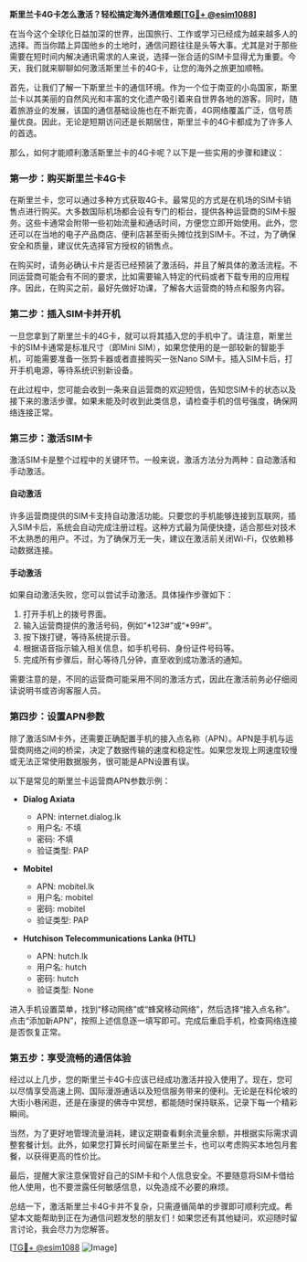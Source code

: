 **斯里兰卡4G卡怎么激活？轻松搞定海外通信难题[[TG💪+ @esim1088](https://t.me/s/esim1088)]**

在当今这个全球化日益加深的世界，出国旅行、工作或学习已经成为越来越多人的选择。而当你踏上异国他乡的土地时，通信问题往往是头等大事。尤其是对于那些需要在短时间内解决通讯需求的人来说，选择一张合适的SIM卡显得尤为重要。今天，我们就来聊聊如何激活斯里兰卡的4G卡，让您的海外之旅更加顺畅。

首先，让我们了解一下斯里兰卡的通信环境。作为一个位于南亚的小岛国家，斯里兰卡以其美丽的自然风光和丰富的文化遗产吸引着来自世界各地的游客。同时，随着旅游业的发展，该国的通信基础设施也在不断完善，4G网络覆盖广泛，信号质量优良。因此，无论是短期访问还是长期居住，斯里兰卡的4G卡都成为了许多人的首选。

那么，如何才能顺利激活斯里兰卡的4G卡呢？以下是一些实用的步骤和建议：

### **第一步：购买斯里兰卡4G卡**
在斯里兰卡，您可以通过多种方式获取4G卡。最常见的方式是在机场的SIM卡销售点进行购买。大多数国际机场都会设有专门的柜台，提供各种运营商的SIM卡服务。这些卡通常会附带一些初始流量和通话时间，方便您立即开始使用。此外，您还可以在当地的电子产品商店、便利店甚至街头摊位找到SIM卡。不过，为了确保安全和质量，建议优先选择官方授权的销售点。

在购买时，请务必确认卡片是否已经预装了激活码，并且了解具体的激活流程。不同运营商可能会有不同的要求，比如需要输入特定的代码或者下载专用的应用程序。因此，在购买之前，最好先做好功课，了解各大运营商的特点和服务内容。

### **第二步：插入SIM卡并开机**
一旦您拿到了斯里兰卡的4G卡，就可以将其插入您的手机中了。请注意，斯里兰卡的SIM卡通常是标准尺寸（即Mini SIM），如果您使用的是一部较新的智能手机，可能需要准备一张剪卡器或者直接购买一张Nano SIM卡。插入SIM卡后，打开手机电源，等待系统识别新设备。

在此过程中，您可能会收到一条来自运营商的欢迎短信，告知您SIM卡的状态以及接下来的激活步骤。如果未能及时收到此类信息，请检查手机的信号强度，确保网络连接正常。

### **第三步：激活SIM卡**
激活SIM卡是整个过程中的关键环节。一般来说，激活方法分为两种：自动激活和手动激活。

#### **自动激活**
许多运营商提供的SIM卡支持自动激活功能。只要您的手机能够连接到互联网，插入SIM卡后，系统会自动完成注册过程。这种方式最为简便快捷，适合那些对技术不太熟悉的用户。不过，为了确保万无一失，建议在激活前关闭Wi-Fi，仅依赖移动数据连接。

#### **手动激活**
如果自动激活失败，您可以尝试手动激活。具体操作步骤如下：
1. 打开手机上的拨号界面。
2. 输入运营商提供的激活号码，例如“*123#”或“*99#”。
3. 按下拨打键，等待系统提示音。
4. 根据语音指示输入相关信息，如手机号码、身份证件号码等。
5. 完成所有步骤后，耐心等待几分钟，直至收到成功激活的通知。

需要注意的是，不同的运营商可能采用不同的激活方式，因此在激活前务必仔细阅读说明书或咨询客服人员。

### **第四步：设置APN参数**
除了激活SIM卡外，还需要正确配置手机的接入点名称（APN）。APN是手机与运营商网络之间的桥梁，决定了数据传输的速度和稳定性。如果您发现上网速度较慢或无法正常使用数据服务，很可能是APN设置有误。

以下是常见的斯里兰卡运营商APN参数示例：
- **Dialog Axiata**
  - APN: internet.dialog.lk
  - 用户名: 不填
  - 密码: 不填
  - 验证类型: PAP

- **Mobitel**
  - APN: mobitel.lk
  - 用户名: mobitel
  - 密码: mobitel
  - 验证类型: PAP

- **Hutchison Telecommunications Lanka (HTL)**
  - APN: hutch.lk
  - 用户名: hutch
  - 密码: hutch
  - 验证类型: None

进入手机设置菜单，找到“移动网络”或“蜂窝移动网络”，然后选择“接入点名称”。点击“添加新APN”，按照上述信息逐一填写即可。完成后重启手机，检查网络连接是否恢复正常。

### **第五步：享受流畅的通信体验**
经过以上几步，您的斯里兰卡4G卡应该已经成功激活并投入使用了。现在，您可以尽情享受高速上网、国际漫游通话以及短信服务带来的便利。无论是在科伦坡的大街小巷闲逛，还是在康提的佛寺中冥想，都能随时保持联系，记录下每一个精彩瞬间。

当然，为了更好地管理流量消耗，建议定期查看剩余流量余额，并根据实际需求调整套餐计划。此外，如果您打算长时间留在斯里兰卡，也可以考虑购买本地包月套餐，以获得更高的性价比。

最后，提醒大家注意保管好自己的SIM卡和个人信息安全。不要随意将SIM卡借给他人使用，也不要泄露任何敏感信息，以免造成不必要的麻烦。

总结一下，激活斯里兰卡4G卡并不复杂，只需遵循简单的步骤即可顺利完成。希望本文能帮助到正在为通信问题发愁的朋友们！如果您还有其他疑问，欢迎随时留言讨论，我会尽力为您解答。

[[TG💪+ @esim1088](https://t.me/s/esim1088) ![Image](https://i.postimg.cc/4NQfJmqS/Snipaste-2025-05-13-00-14-12.png)]